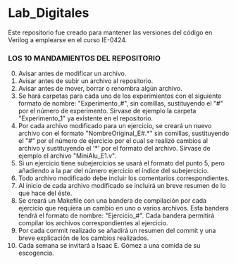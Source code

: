 # Lab_Digitales
Este repositorio fue creado para mantener las versiones del código en Verilog a emplearse en el curso IE-0424.
### LOS 10 MANDAMIENTOS DEL REPOSITORIO ###
0. Avisar antes de modificar un archivo.
1. Avisar antes de subir un archivo al repositorio.
2. Avisar antes de mover, borrar o renombra algún archivo.
3. Se hará carpetas para cada uno de los experimientos con el siguiente formato de nombre: "Experimento_#", sin comillas, sustituyendo el "#" por el número de experimento. Sírvase de ejemplo la carpeta "Experimento_1" ya existente en el repositorio.
4. Por cada archivo modificado para un ejercicio, se creará un nuevo archivo con el formato "NombreOriginal_E#.*" sin comillas, sustituyendo el "#" por el número de ejercicio por el cual se realizó cambios al archivo y sustituyendo el '\*' por el formato del archivo. Sírvase de ejemplo el archivo "MiniAlu_E1.v".
5. Si un ejercicio tiene subejercicios se usará el formato del punto 5, pero añadiendo a la par del número ejercicio el índice del subejercicio.
6. Todo archivo modificado debe incluir los comentarios correspondientes.
7. Al inicio de cada archivo modificado se incluirá un breve resumen de lo que hace del éste.
8. Se creará un Makefile con una bandera de compilación por cada ejercicio que requiera un cambio en uno o varios archivos. Esta bandera tendrá el formato de nombre: "Ejercicio_#". Cada bandera permitirá compilar los archivos correspondientes al ejercicio.
9. Por cada commit realizado se añadirá un resumen del commit y una breve explicación de los cambios realizados.
10. Cada semana se invitará a Isaac E. Gómez a una comida de su escogencia.
